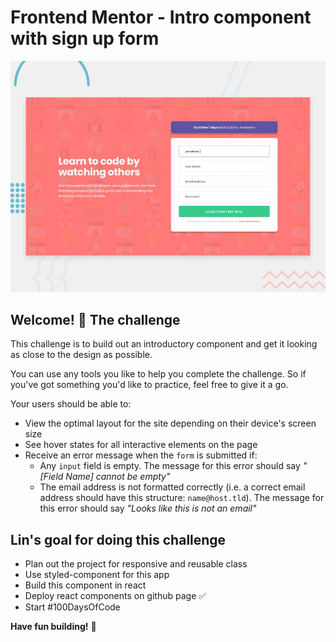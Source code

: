 # Frontend Mentor - Intro component with sign up form

![Design preview for the Intro component with sign up form coding challenge](./design/desktop-preview.jpg)

## Welcome! 👋 The challenge

This challenge is to build out an introductory component and get it looking as close to the design as possible.

You can use any tools you like to help you complete the challenge. So if you've got something you'd like to practice, feel free to give it a go.

Your users should be able to:

- View the optimal layout for the site depending on their device's screen size
- See hover states for all interactive elements on the page
- Receive an error message when the `form` is submitted if:
  - Any `input` field is empty. The message for this error should say *"[Field Name] cannot be empty"*
  - The email address is not formatted correctly (i.e. a correct email address should have this structure: `name@host.tld`). The message for this error should say *"Looks like this is not an email"*


## Lin's goal for doing this challenge

- Plan out the project for responsive and reusable class
- Use styled-component for this app
- Build this component in react
- Deploy react components on github page ✅
- Start #100DaysOfCode 
 
**Have fun building!** 🚀

